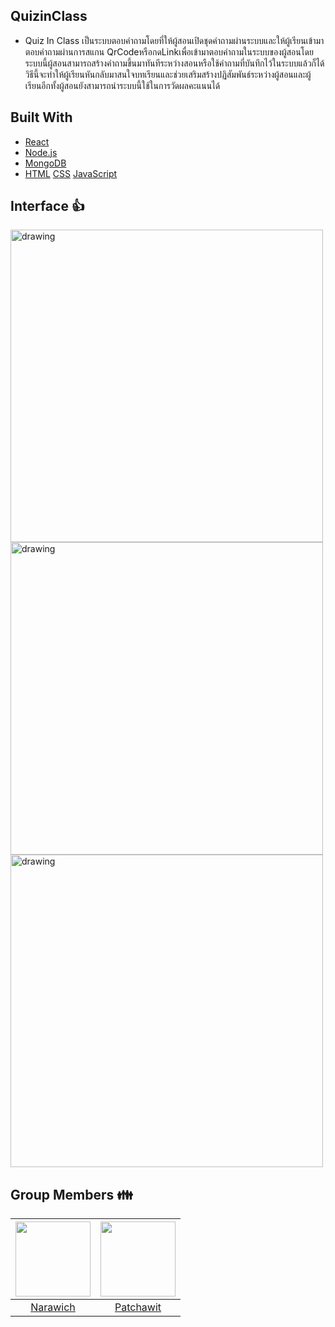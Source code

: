 ## QuizinClass
* Quiz In Class เป็นระบบตอบคำถามโดยที่ให้ผู้สอนเปิดชุดคำถามผ่านระบบและให้ผู้เรียนเข้ามาตอบคำถามผ่านการสแกน QrCodeหรือกดLinkเพื่อเข้ามาตอบคำถามในระบบของผู้สอนโดยระบบนี้ผู้สอนสามารถสร้างคำถามขึ้นมาทันทีระหว่างสอนหรือใช้คำถามที่บันทึกไว้ในระบบแล้วก็ได้ วิธีนี้จะทำให้ผู้เรียนหันกลับมาสนใจบทเรียนและช่วยเสริมสร้างปฏิสัมพันธ์ระหว่างผู้สอนและผู้เรียนอีกทั้งผู้สอนยังสามารถนำระบบนี้ใช้ในการวัดผลคะแนนได้
## Built With 
* <a href="https://en.wikipedia.org/wiki/React_(JavaScript_library)" target="_blank">React</a>
* <a href="https://en.wikipedia.org/wiki/Node.js" target="_blank">Node.js</a>
* <a href="https://en.wikipedia.org/wiki/MongoDB" target="_blank">MongoDB</a>
* <a href="https://en.wikipedia.org/wiki/HTML" target="_blank">HTML</a> <a href="https://en.wikipedia.org/wiki/Cascading_Style_Sheets" target="_blank">CSS</a> <a href="https://en.wikipedia.org/wiki/JavaScript" target="_blank">JavaScript</a> 

## Interface :+1:
<img src="image/pic1.jpg" alt="drawing" width="500"/>
<img src="image/pic2.jpg" alt="drawing" width="500"/>
<img src="image/pic3.jpg" alt="drawing" width="500"/>

## Group Members :family:
 |<img src="https://avatars.githubusercontent.com/u/42956425?v=4" width="120px" height="120px">|<img src="https://avatars.githubusercontent.com/u/42910396?v=4" width="120px" height="120px">|
 |:---:|:---:|
|[Narawich](https://github.com/Narawich)|[Patchawit](https://github.com/Patchawit)|
